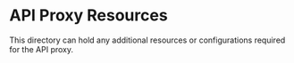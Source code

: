 # API Proxy Resources

This directory can hold any additional resources or configurations required for the API proxy.
